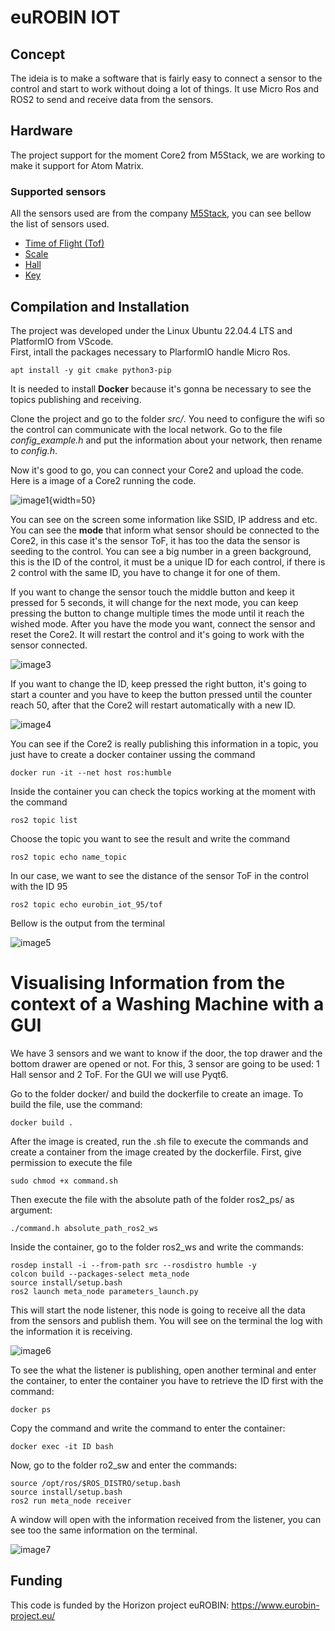 # euROBIN IOT

## Concept

The ideia is to make a software that is fairly easy to connect a sensor to the control and start to work without doing a lot of things. It use Micro Ros and ROS2 to send and receive data from the sensors. 
## Hardware

The project support for the moment Core2 from M5Stack, we are working to make it support for Atom Matrix.

### Supported sensors

All the sensors used are from the company [M5Stack](https://m5stack.com/), you can see bellow the list of sensors used.

- [Time of Flight (Tof)](https://docs.m5stack.com/en/unit/TOF)
- [Scale](https://docs.m5stack.com/en/unit/scales)
- [Hall](https://docs.m5stack.com/en/unit/hall)
- [Key](https://docs.m5stack.com/en/unit/key)

## Compilation and Installation

The project was developed under the Linux Ubuntu 22.04.4 LTS and PlatformIO from VScode.  
First, intall the packages necessary to PlarformIO handle Micro Ros.

```shell
apt install -y git cmake python3-pip
```


It is needed to install **Docker** because it's gonna be necessary to see the topics publishing and receiving.

Clone the project and go to the folder *src/*. You need to configure the wifi so the control can communicate with the local network. Go to the file *config_example.h* and put the information about your network, then rename to *config.h*.

Now it's good to go, you can connect your Core2 and upload the code. Here is a image of a Core2 running the code.

![image1](images/image1.jpeg){width=50}

You can see on the screen some information like SSID, IP address and etc. You can see the **mode** that inform what sensor should be connected to the Core2, in this case it's the sensor ToF, it has too the data the sensor is seeding to the control. You can see a big number in a green background, this is the ID of the control, it must be a unique ID for each control, if there is 2 control with the same ID, you have to change it for one of them.

If you want to change the sensor touch the middle button and keep it pressed for 5 seconds, it will change for the next mode, you can keep pressing the button to change multiple times the mode until it reach the wished mode. After you have the mode you want, connect the sensor and reset the Core2. It will restart the control and it's going to work with the sensor connected.

![image3](images/image3.jpeg)

If you want to change the ID, keep pressed the right button, it's going to start a counter and you have to keep the button pressed until the counter reach 50, after that the Core2 will restart automatically with a new ID.

![image4](images/image4.jpeg)

You can see if the Core2 is really publishing this information in a topic, you just have to create a docker container ussing the command

```shell
docker run -it --net host ros:humble
```
Inside the container you can check the topics working at the moment with the command 

```shell
ros2 topic list
``` 

Choose the topic you want to see the result and write the command 

```shell
ros2 topic echo name_topic
```
In our case, we want to see the distance of the sensor ToF in the control with the ID 95

```shell
ros2 topic echo eurobin_iot_95/tof
```

Bellow is the output from the terminal 

![image5](images/image5.png)

# Visualising Information from the context of a Washing Machine with a GUI

We have 3 sensors and we want to know if the door, the top drawer and the bottom drawer are opened or not. For this, 3 sensor are going to be used: 1 Hall sensor and 2 ToF. For the GUI we will use Pyqt6. 

Go to the folder docker/ and build the dockerfile to create an image. To build the file, use the command: 

```shell
docker build .
```

After the image is created, run the .sh file to execute the commands and create a container from the image created by the dockerfile. First, give permission to execute the file

```shell
sudo chmod +x command.sh
```

Then execute the file with the absolute path of the folder ros2_ps/ as argument:

```shell
./command.h absolute_path_ros2_ws
```

Inside the container, go to the folder ros2_ws and write the commands:

```shell
rosdep install -i --from-path src --rosdistro humble -y
colcon build --packages-select meta_node
source install/setup.bash
ros2 launch meta_node parameters_launch.py
```

This will start the node listener, this node is going to receive all the data from the sensors and publish them. You will see on the terminal the log with the information it is receiving.

![image6](images/image6.png)

To see the what the listener is publishing, open another terminal and enter the container, to enter the container you have to retrieve the ID first with the command:

```shell
docker ps
```

Copy the command and write the command to enter the container:

```shell
docker exec -it ID bash
```

Now, go to the folder ro2_sw and enter the commands:

```shell
source /opt/ros/$ROS_DISTRO/setup.bash
source install/setup.bash
ros2 run meta_node receiver
```

A window will open with the information received from the listener, you can see too the same information on the terminal.


![image7](images/image7.png)



## Funding

This code is funded by the Horizon project euROBIN: https://www.eurobin-project.eu/